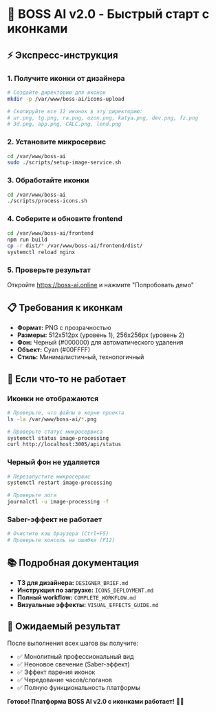 # 🚀 BOSS AI v2.0 - Быстрый старт с иконками

## ⚡ Экспресс-инструкция

### 1. Получите иконки от дизайнера
```bash
# Создайте директорию для иконок
mkdir -p /var/www/boss-ai/icons-upload

# Скопируйте все 12 иконок в эту директорию:
# ur.png, tg.png, ra.png, ozon.png, katya.png, dev.png, fz.png
# 3d.png, app.png, CALC.png, lend.png
```

### 2. Установите микросервис
```bash
cd /var/www/boss-ai
sudo ./scripts/setup-image-service.sh
```

### 3. Обработайте иконки
```bash
cd /var/www/boss-ai
./scripts/process-icons.sh
```

### 4. Соберите и обновите frontend
```bash
cd /var/www/boss-ai/frontend
npm run build
cp -r dist/* /var/www/boss-ai/frontend/dist/
systemctl reload nginx
```

### 5. Проверьте результат
Откройте https://boss-ai.online и нажмите "Попробовать демо"

## 📋 Требования к иконкам

- **Формат:** PNG с прозрачностью
- **Размеры:** 512x512px (уровень 1), 256x256px (уровень 2)
- **Фон:** Черный (#000000) для автоматического удаления
- **Объект:** Cyan (#00FFFF)
- **Стиль:** Минималистичный, технологичный

## 🔧 Если что-то не работает

### Иконки не отображаются
```bash
# Проверьте, что файлы в корне проекта
ls -la /var/www/boss-ai/*.png

# Проверьте статус микросервиса
systemctl status image-processing
curl http://localhost:3005/api/status
```

### Черный фон не удаляется
```bash
# Перезапустите микросервис
systemctl restart image-processing

# Проверьте логи
journalctl -u image-processing -f
```

### Saber-эффект не работает
```bash
# Очистите кэш браузера (Ctrl+F5)
# Проверьте консоль на ошибки (F12)
```

## 📚 Подробная документация

- **ТЗ для дизайнера:** `DESIGNER_BRIEF.md`
- **Инструкция по загрузке:** `ICONS_DEPLOYMENT.md`
- **Полный workflow:** `COMPLETE_WORKFLOW.md`
- **Визуальные эффекты:** `VISUAL_EFFECTS_GUIDE.md`

## 🎯 Ожидаемый результат

После выполнения всех шагов вы получите:
- ✅ Монолитный профессиональный вид
- ✅ Неоновое свечение (Saber-эффект)
- ✅ Эффект парения иконок
- ✅ Чередование часов/слоганов
- ✅ Полную функциональность платформы

**Готово! Платформа BOSS AI v2.0 с иконками работает!** 🎉✨
